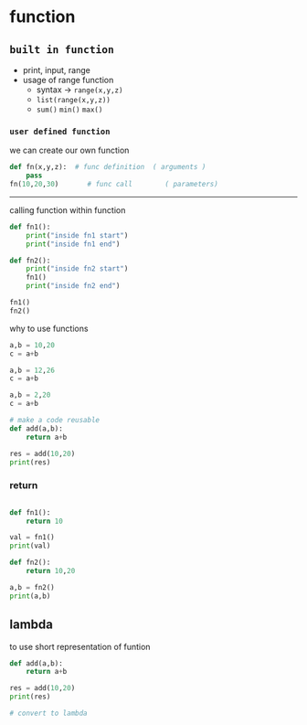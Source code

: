 # function

## `built in function`

- print, input, range
- usage of range function
  - syntax -> `range(x,y,z)`
  - `list(range(x,y,z))`
  - `sum()` `min()` `max()`

### `user defined function`

we can create our own function

```python
def fn(x,y,z):  # func definition  ( arguments )
    pass
fn(10,20,30)       # func call        ( parameters)
```

---

calling function within function

```python
def fn1():
    print("inside fn1 start")
    print("inside fn1 end")

def fn2():
    print("inside fn2 start")
    fn1()
    print("inside fn2 end")

fn1()
fn2()
```

why to use functions

```python
a,b = 10,20
c = a+b

a,b = 12,26
c = a+b

a,b = 2,20
c = a+b

# make a code reusable
def add(a,b):
    return a+b

res = add(10,20)
print(res)
```

### return

```python

def fn1():
    return 10

val = fn1()
print(val)

def fn2():
    return 10,20

a,b = fn2()
print(a,b)

```

## lambda

to use short representation of funtion

```python
def add(a,b):
    return a+b

res = add(10,20)
print(res)

# convert to lambda
```
